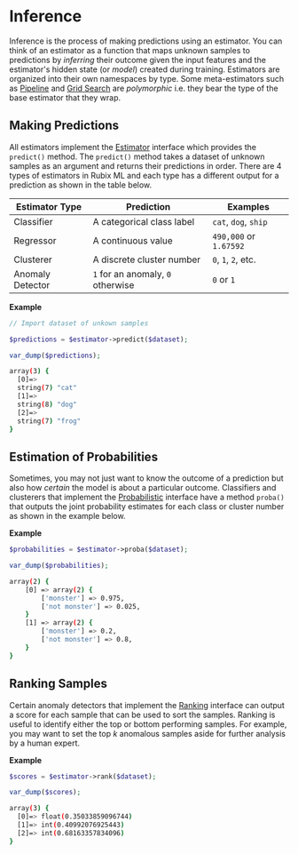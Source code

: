 # Inference
Inference is the process of making predictions using an estimator. You can think of an estimator as a function that maps unknown samples to predictions by *inferring* their outcome given the input features and the estimator's hidden state (or *model*) created during training. Estimators are organized into their own namespaces by type. Some meta-estimators such as [Pipeline](pipeline.md) and [Grid Search](grid-search.md) are *polymorphic* i.e. they bear the type of the base estimator that they wrap.

## Making Predictions
All estimators implement the [Estimator](estimator.md) interface which provides the `predict()` method. The `predict()` method takes a dataset of unknown samples as an argument and returns their predictions in order. There are 4 types of estimators in Rubix ML and each type has a different output for a prediction as shown in the table below.

| Estimator Type | Prediction | Examples |
|---|---|---|
| Classifier | A categorical class label | `cat`, `dog`, `ship` |
| Regressor | A continuous value | `490,000` or `1.67592` |
| Clusterer | A discrete cluster number | `0`, `1`, `2`, etc. |
| Anomaly Detector | `1` for an anomaly, `0` otherwise | `0` or `1` |

**Example**

```php
// Import dataset of unkown samples

$predictions = $estimator->predict($dataset);

var_dump($predictions);
```

```sh
array(3) {
  [0]=>
  string(7) "cat"
  [1]=>
  string(8) "dog"
  [2]=>
  string(7) "frog"
}
```

## Estimation of Probabilities
Sometimes, you may not just want to know the outcome of a prediction but also how *certain* the model is about a particular outcome. Classifiers and clusterers that implement the [Probabilistic](https://docs.rubixml.com/en/latest/probabilistic.html) interface have a method `proba()` that outputs the joint probability estimates for each class or cluster number as shown in the example below.

**Example**
```php
$probabilities = $estimator->proba($dataset);  

var_dump($probabilities);
```

```sh
array(2) {
	[0] => array(2) {
		['monster'] => 0.975,
		['not monster'] => 0.025,
	}
	[1] => array(2) {
		['monster'] => 0.2,
		['not monster'] => 0.8,
	}
}
```

## Ranking Samples
Certain anomaly detectors that implement the [Ranking](https://docs.rubixml.com/en/latest/ranking.html) interface can output a score for each sample that can be used to sort the samples. Ranking is useful to identify either the top or bottom performing samples. For example, you may want to set the top *k* anomalous samples aside for further analysis by a human expert.

**Example**

```php
$scores = $estimator->rank($dataset);

var_dump($scores);
```

```sh
array(3) {
  [0]=> float(0.35033859096744)
  [1]=> int(0.40992076925443)
  [2]=> int(0.68163357834096)
}
```